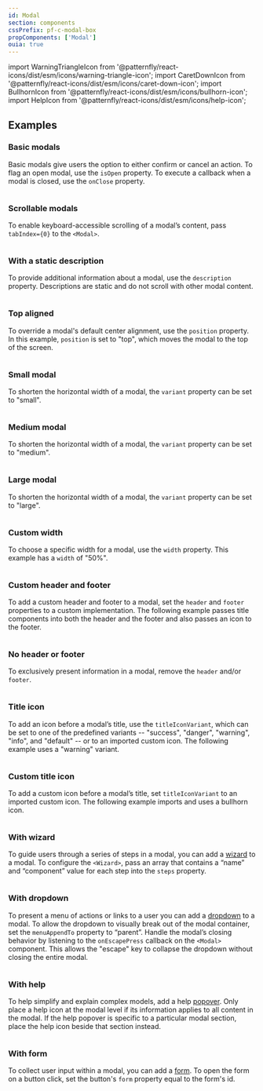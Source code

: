 ```yaml
---
id: Modal
section: components
cssPrefix: pf-c-modal-box
propComponents: ['Modal']
ouia: true
---
```


import WarningTriangleIcon from '@patternfly/react-icons/dist/esm/icons/warning-triangle-icon';
import CaretDownIcon from '@patternfly/react-icons/dist/esm/icons/caret-down-icon';
import BullhornIcon from '@patternfly/react-icons/dist/esm/icons/bullhorn-icon';
import HelpIcon from '@patternfly/react-icons/dist/esm/icons/help-icon';

## Examples

### Basic modals

Basic modals give users the option to either confirm or cancel an action. To flag an open modal, use the `isOpen` property. To execute a callback when a modal is closed, use the `onClose` property.

```ts file="./ModalBasic.tsx"
```

### Scrollable modals

To enable keyboard-accessible scrolling of a modal’s content, pass `tabIndex={0}` to the `<Modal>`.

```ts file="ModalWithOverflowingContent.tsx"
```

### With a static description

To provide additional information about a modal, use the `description` property. Descriptions are static and do not scroll with other modal content.

```ts file="./ModalWithDescription.tsx"
```

### Top aligned

To override a modal's default center alignment, use the `position` property. In this example, `position` is set to "top", which moves the modal to the top of the screen.

```ts file="./ModalTopAligned.tsx"
```

### Small modal

To shorten the horizontal width of a modal, the `variant` property can be set to "small".

```ts file="./ModalSmall.tsx"
```

### Medium modal

To shorten the horizontal width of a modal, the `variant` property can be set to "medium".

```ts file="./ModalMedium.tsx"
```

### Large modal

To shorten the horizontal width of a modal, the `variant` property can be set to "large".

```ts file="./ModalLarge.tsx"
```

### Custom width

To choose a specific width for a modal, use the `width` property. This example has a `width` of "50%".

```ts file="./ModalCustomWidth.tsx"
```

### Custom header and footer

To add a custom header and footer to a modal, set the `header` and `footer` properties to a custom implementation. The following example passes title components into both the header and the footer and also passes an icon to the footer.

```ts file="./ModalCustomHeaderFooter.tsx"
```

### No header or footer

To exclusively present information in a modal, remove the `header` and/or `footer`.

```ts file="./ModalNoHeaderFooter.tsx"
```

### Title icon

To add an icon before a modal’s title, use the `titleIconVariant`, which can be set to one of the predefined variants -- "success", "danger", "warning", "info", and "default" -- or to an imported custom icon. The following example uses a "warning" variant.

```ts file="./ModalTitleIcon.tsx"
```

### Custom title icon

To add a custom icon before a modal’s title, set `titleIconVariant` to an imported custom icon. The following example imports and uses a bullhorn icon.

```ts file="./ModalCustomTitleIcon.tsx"
```

### With wizard

To guide users through a series of steps in a modal, you can add a [wizard](/components/wizard) to a modal. To configure the `<Wizard>`, pass an array that contains a “name” and “component” value for each step into the `steps` property.

```ts file="./ModalWithWizard.tsx"
```

### With dropdown

To present a menu of actions or links to a user you can add a [dropdown](/components/dropdown) to a modal. To allow the dropdown to visually break out of the modal container, set the `menuAppendTo` property to “parent”. Handle the modal’s closing behavior by listening to the `onEscapePress` callback on the `<Modal>` component. This allows the "escape" key to collapse the dropdown without closing the entire modal.

```ts file="./ModalWithDropdown.tsx"
```

### With help

To help simplify and explain complex models, add a help [popover](/components/popover). Only place a help icon at the modal level if its information applies to all content in the modal. If the help popover is specific to a particular modal section, place the help icon beside that section instead.

```ts file="./ModalWithHelp.tsx"
```

### With form

To collect user input within a modal, you can add a [form](/components/form). To open the form on a button click, set the button's `form` property equal to the form's id. 

```ts file="ModalWithForm.tsx"
```

